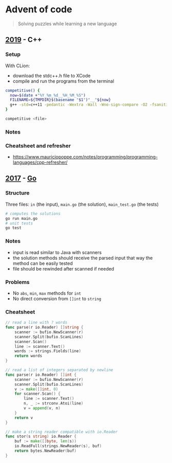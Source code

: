 # Advent of code

> Solving puzzles while learning a new language

## [2019](https://adventofcode.com/2019) - C++

### Setup

With CLion:

- download the stdc++.h file to XCode
- compile and run the programs from the terminal

```sh
competitive() {
  now=$(date +"%Y_%m_%d__%H_%M_%S")
  FILENAME=${TMPDIR}$(basename "$1")"__"${now}
  g++ -std=c++11 -pedantic -Wextra -Wall -Wno-sign-compare -O2 -fsanitize=undefined $1 -o $FILENAME && $FILENAME
}

competitive <file>
```

### Notes

### Cheatsheet and refresher

- https://www.mauriciopoppe.com/notes/programming/programming-languages/cpp-refresher/

## [2017](http://adventofcode.com/2017) - [Go](https://golang.org/)

### Structure

Three files: `in` (the input), `main.go` (the solution), `main_test.go` (the tests)

```sh
# computes the solutions
go run main.go
# unit tests
go test
```

### Notes

- input is read similar to Java with scanners
- the solution methods should receive the parsed input that way the method can be easily tested
- file should be rewinded after scanned if needed

### Problems

- No `abs`, `min`, `max` methods for `int`
- No direct conversion from `[]int` to `string`

### Cheatsheet

```go
// read a line with ? words
func parse(r io.Reader) []string {
	scanner := bufio.NewScanner(r)
	scanner.Split(bufio.ScanLines)
	scanner.Scan()
	line := scanner.Text()
	words := strings.Fields(line)
	return words
}

// read a list of integers separated by newline
func parse(r io.Reader) []int {
	scanner := bufio.NewScanner(r)
	scanner.Split(bufio.ScanLines)
	v := make([]int, 0)
	for scanner.Scan() {
		line := scanner.Text()
		n, _ := strconv.Atoi(line)
		v = append(v, n)
	}
	return v
}

// make a string reader compatible with io.Reader
func stor(s string) io.Reader {
	buf := make([]byte, len(s))
	io.ReadFull(strings.NewReader(s), buf)
	return bytes.NewReader(buf)
}
```

